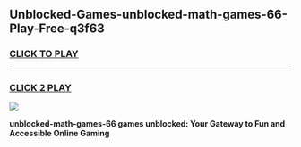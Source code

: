
## Unblocked-Games-unblocked-math-games-66-Play-Free-q3f63
<h3>
<a href="https://premium76.site?title=unblocked-math-games-66&ref=21A">CLICK TO PLAY</a></h3>
<hr>

<h3>
<a href="https://premium76.site?title=unblocked-math-games-66&ref=21A">CLICK 2 PLAY</a>
  
</h3>

<a href="https://premium76.site?title=unblocked-math-games-66&ref=21A"><img src="https://clearcache.store/games.png"></a>


**unblocked-math-games-66 games unblocked: Your Gateway to Fun and Accessible Online Gaming**
